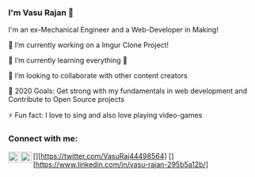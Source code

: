 ### I'm Vasu Rajan 👋

I'm an ex-Mechanical Engineer and a Web-Developer in Making!

🔭 I’m currently working on a Imgur Clone Project!

🌱 I’m currently learning everything 🤣

👯 I’m looking to collaborate with other content creators

🥅 2020 Goals: Get strong with my fundamentals in web development and Contribute to Open Source projects

⚡ Fun fact: I love to sing and also love playing video-games

### Connect with me:



[<img align="left" alt="codeSTACKr | Twitter" width="22px" src="https://cdn.jsdelivr.net/npm/simple-icons@v3/icons/twitter.svg" />][https://twitter.com/VasuRaj44498564]
[<img align="left" alt="codeSTACKr | LinkedIn" width="22px" src="https://cdn.jsdelivr.net/npm/simple-icons@v3/icons/linkedin.svg" />][https://www.linkedin.com/in/vasu-rajan-295b5a12b/]
<!-- [<img align="left" alt="codeSTACKr | Instagram" width="22px" src="https://cdn.jsdelivr.net/npm/simple-icons@v3/icons/instagram.svg" />][instagram] -->




